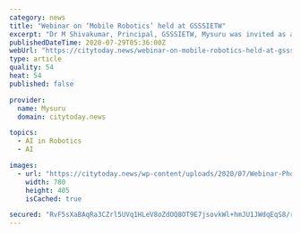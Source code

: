 ```yaml
---
category: news
title: "Webinar on ‘Mobile Robotics’ held at GSSSIETW"
excerpt: "Dr M Shivakumar, Principal, GSSSIETW, Mysuru was invited as a speaker for the webinar on “Mobile Robotics” on July 25 organised by IEEE Bangladesh Section in association with IEEE Robotics and Automation Society,"
publishedDateTime: 2020-07-29T05:36:00Z
webUrl: "https://citytoday.news/webinar-on-mobile-robotics-held-at-gsssietw/"
type: article
quality: 54
heat: 54
published: false

provider:
  name: Mysuru
  domain: citytoday.news

topics:
  - AI in Robotics
  - AI

images:
  - url: "https://citytoday.news/wp-content/uploads/2020/07/Webinar-Photo-780x405.jpg"
    width: 780
    height: 405
    isCached: true

secured: "RvF5sXaBAqRa3CZrl5UVq1HLeV8oZdOQ8OT9E7jsovkWl+hmJU1JWdqEqS8/rWM1EQnkgJQhmU8pgr3KRx/FEqwVVDkD34s+/G4SeWvbM7AHAbpWxyLVc/pELvs+3AM4eUA36rZQWCIduWEeGzFk1dP4NSrocRnV2GAtQr6ee2eM2VYsvFH6qQaYvttffh4+CYMapTmUAwnNEJ5migaDLrX5QwEo4nHAK3CDe0NGyUHHGLPb+hVZiBQXglyjRxV4f5/DSX6aJS2JMCg1BR44VVpcl8v/HUdy2ZIQIbA3bx+4/0t7HmmfLuXu7YAzuCds1IG/VUTiTjN5gJPv8zqqkA==;M07bzXXs3lVaGaqf0iaNMQ=="
---
```


